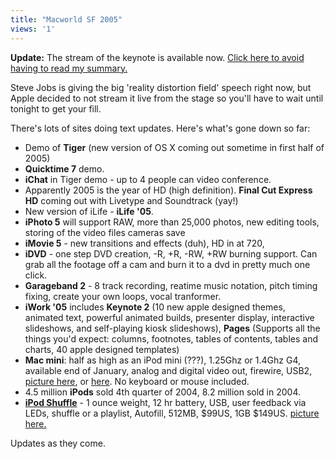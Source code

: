 ```yaml
---
title: "Macworld SF 2005"
views: '1'
---
```

<p><strong>Update:</strong> The stream of the keynote is available now.  <a href="http://stream.apple.akadns.net/">Click here to avoid having to read my summary.</a></p>
<p>Steve Jobs is giving the big 'reality distortion field' speech right now, but Apple decided to not stream it live from the stage so you'll have to wait until tonight to get your fill.</p>
<p>There's lots of sites doing text updates.  Here's what's gone down so far:</p>
<ul>
<li>Demo of <strong>Tiger</strong> (new version of OS X coming out sometime in first half of 2005)</li>
<li><strong>Quicktime 7</strong> demo.</li>
<li><strong>iChat</strong> in Tiger demo - up to 4 people can video conference.</li>
<li>Apparently 2005 is the year of HD (high definition).  <strong>Final Cut Express HD</strong> coming out with Livetype and Soundtrack (yay!)</li>
<li>New version of iLife - <strong>iLife '05</strong>.</li>
<li><strong>iPhoto 5</strong> will support RAW, more than 25,000 photos, new editing tools, storing of the video files cameras save</li>
<li><strong>iMovie 5</strong> - new transitions and effects (duh), HD in at 720, </li>
<li><strong>iDVD</strong> - one step DVD creation, -R, +R, -RW, +RW burning support.  Can grab all the footage off a cam and burn it to a dvd in pretty much one click.</li>
<li><strong>Garageband 2</strong> - 8 track recording, reatime music notation, pitch timing fixing, create your own loops, vocal tranformer.</li>
<li><strong>iWork '05</strong> includes <strong>Keynote 2</strong> (10 new apple designed themes, animated text, powerful animated builds, presenter display, interactive slideshows, and self-playing kiosk slideshows), <strong>Pages</strong> (Supports all the things you'd expect: columns, footnotes, tables of contents, tables and charts, 40 apple designed templates) </li>
<li><strong>Mac mini</strong>: half as high as an iPod mini (???), 1.25Ghz or 1.4Ghz G4, available end of January, analog and digital video out, firewire, USB2, <a href="http://webpages.charter.net/mattman7/box.jpg">picture here</a>, or <a href="http://webpages.charter.net.nyud.net:8090/mattman7/mini.jpg">here</a>. No keyboard or mouse included.</li>
<li>4.5 million <strong>iPods</strong> sold 4th quarter of 2004, 8.2 million sold in 2004.</li>
<li><strong><a href="http://www.ipod-shuffle.com/">iPod Shuffle</a></strong> - 1 ounce weight, 12 hr battery, USB, user feedback via LEDs, shuffle or a playlist, Autofill, 512MB, $99US, 1GB $149US. <a href="http://img.photobucket.com/albums/v438/vniow/shuf.jpg">picture here.</a></li>
</ul>
<p>Updates as they come.</p>
